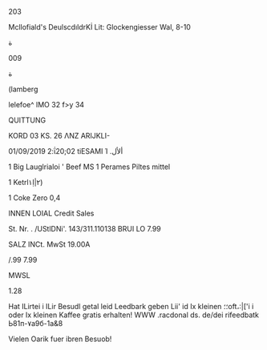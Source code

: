 203

Mcllofiald's DeulscdıldrKİ  Lit:
Glockengiesser  Wal,  8-10

 ة

009

ة

(lamberg

lelefoe^  IMO  32  f>y  34

QUITTUNG

KORD  03  KS.  26
ΛΝΖ  ARIJKLI-

01/09/2019  2:ΐ20;02
tiESAMI
Ί
 .ألأل

1  Big  Lauglrialoi '  Beef  MS
1  Perames  Piltes  mittel

1  Ketrl١Ị|٢)

1  Coke  Zero  0,4

INNEN
LOIAL
Credit  Sales

St. Nr. .  /UStlDNi'.  143/311.110138
BRUI  LO
7.99

SALZ
INCt.  MwSt  19.00Α

/.99
7.99

MWSL

1.28

Hat  ILirtei i  ILir  Besudl  getal leid
Leedbark  geben  Lii' id  Ix  kleinen  ؛؛oft،:|['i i
oder  Ix  kleinen  Kaffee  gratis  erhalten!
WWW  .racdonal ds. de/dei rifeedbatk
Ь81п-٧а9б-1а&8

Vielen  Oarik  fuer  ibren  Besuob!

